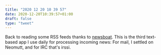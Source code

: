 ```yaml
---
title: "2020 12 20 10 39 57"
date: 2020-12-20T10:39:57+01:00
draft: false
type: "tweet"
---
```

Back to reading some RSS feeds thanks to [newsboat](https://newsboat.org/). This is the third text-based app I use daily for processing incoming news: For mail, I settled on Neomutt, and for IRC that's irssi.
